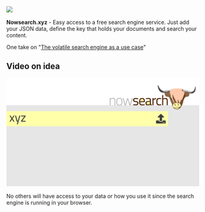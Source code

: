 <img src="https://user-images.githubusercontent.com/236656/91821812-3254dc00-ec37-11ea-82fc-60919a522a4a.png" width="400"/>

**Nowsearch.xyz** - Easy access to a free search engine service. Just add your JSON data, define the key that holds your documents and search your content.

One take on "[The volatile search engine as a use case](https://medium.com/norch/the-volatile-search-engine-as-a-use-case-b6f29b9d82ee)"

## Video on idea
[![nowsearch.xyz](https://github.com/eklem/nowsearch.xyz/blob/master/web-upload.png)](https://youtu.be/c6pg-shw_w0)

No others will have access to your data or how you use it since the search engine is running in your browser.
